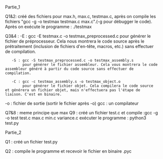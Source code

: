Partie_1

Q1&2: créé des fichiers pour max.h, max.c, testmax.c, après on compile les fichiers "gcc -g -o testmax testmax.c max.c".(-g pour débugger le code). Après on exécute le programme : ./testmax 

Q3&4 :   -E : gcc -E testmax.c -o testmax_preprocessed.c 
            pour générer le fichier de préprocesseur. Cela nous montrera le code source après le prétraitement (inclusion de fichiers d'en-tête, macros, etc.) sans effectuer de compilation.

       -S : gcc -S testmax_preprocessed.c -o testmax_assembly.s
            pour générer le fichier assembleur. Cela vous montrera le code assembleur généré à partir du code source sans effectuer de compilation.

       -C : gcc -c testmax_assembly.s -o testmax_object.o   
            pour générer le fichier objet. Cela compilera le code source et générera un fichier objet, mais n'effectuera pas l'étape de liaison. C'est en binaire.

-o : fichier de sortie (sortir le fichier après -o)
gcc : un compilateur 

Q7&8 : meme principe que max
Q9 : créé un fichier test.c et compile :gcc -g -o test test.c max.c min.c variance.c 
    exécuter le programme : python3 test.py


Partie_2

Q1 : créé un fichier test.py

Q2 : compile le programme et recevoir le fichier en binaire .pyc



